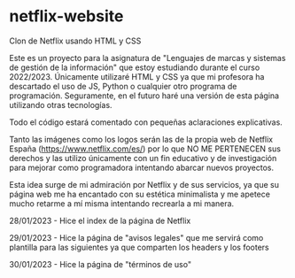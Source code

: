 # netflix-website
Clon de Netflix usando HTML y CSS

Este es un proyecto para la asignatura de "Lenguajes de marcas y sistemas de gestión de la información" que estoy estudiando durante el curso 2022/2023. Únicamente utilizaré HTML y CSS ya que mi profesora ha descartado el uso de JS, Python o cualquier otro programa de programación. Seguramente, en el futuro haré una versión de esta página utilizando otras tecnologías.

Todo el código estará comentado con pequeñas aclaraciones explicativas. 

Tanto las imágenes como los logos serán las de la propia web de Netflix España (https://www.netflix.com/es/) por lo que NO ME PERTENECEN sus derechos y las utilizo únicamente con un fin educativo y de investigación para mejorar como programadora intentando abarcar nuevos proyectos.

Esta idea surge de mi admiración por Netflix y de sus servicios, ya que su página web me ha encantado con su estética minimalista y me apetece mucho retarme a mí misma intentando recrearla a mi manera.

28/01/2023 - Hice el index de la página de Netflix

29/01/2023 - Hice la página de "avisos legales" que me servirá como plantilla para las siguientes ya que comparten los headers y los footers

30/01/2023 - Hice la página de "términos de uso"
